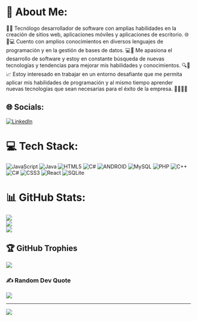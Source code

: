 # 💫 About Me:
👨‍💻 Tecnólogo desarrollador de software con amplias habilidades en la
creación de sitios web, aplicaciones móviles y aplicaciones de escritorio. 🌐📱💻
Cuento con amplios conocimientos en diversos lenguajes de
programación y en la gestión de bases de datos. 💻💾
Me apasiona el desarrollo de software y estoy en constante búsqueda de nuevas
tecnologías y tendencias para mejorar mis habilidades y conocimientos. 🔍🚀📈
Estoy interesado en trabajar en un entorno desafiante que me permita
aplicar mis habilidades de programación y al mismo tiempo aprender
nuevas tecnologías que sean necesarias para el éxito de la empresa. 💪👨‍🎓👀


## 🌐 Socials:
[![LinkedIn](https://img.shields.io/badge/LinkedIn-%230077B5.svg?logo=linkedin&logoColor=white)](https://linkedin.com/in/jose-luis-hernandez-claros/) 

# 💻 Tech Stack:
![JavaScript](https://img.shields.io/badge/javascript-%23323330.svg?style=for-the-badge&logo=javascript&logoColor=%23F7DF1E) ![Java](https://img.shields.io/badge/java-%23ED8B00.svg?style=for-the-badge&logo=java&logoColor=white) ![HTML5](https://img.shields.io/badge/html5-%23E34F26.svg?style=for-the-badge&logo=html5&logoColor=white) ![C#](https://img.shields.io/badge/c%23-%23239120.svg?style=for-the-badge&logo=c-sharp&logoColor=white) ![ANDROID](https://img.shields.io/badge/android-%2320232a.svg?style=for-the-badge&logo=android&logoColor=%a4c639) ![MySQL](https://img.shields.io/badge/mysql-%2300f.svg?style=for-the-badge&logo=mysql&logoColor=white) ![PHP](https://img.shields.io/badge/php-%23777BB4.svg?style=for-the-badge&logo=php&logoColor=white) ![C++](https://img.shields.io/badge/c++-%2300599C.svg?style=for-the-badge&logo=c%2B%2B&logoColor=white) ![C#](https://img.shields.io/badge/c%23-%23239120.svg?style=for-the-badge&logo=c-sharp&logoColor=white) ![CSS3](https://img.shields.io/badge/css3-%231572B6.svg?style=for-the-badge&logo=css3&logoColor=white) ![React](https://img.shields.io/badge/react-%2320232a.svg?style=for-the-badge&logo=react&logoColor=%2361DAFB) ![SQLite](https://img.shields.io/badge/sqlite-%2307405e.svg?style=for-the-badge&logo=sqlite&logoColor=white)
# 📊 GitHub Stats:
![](https://github-readme-stats.vercel.app/api?username=joseluishernandezclaros&theme=dark&hide_border=false&include_all_commits=true&count_private=false)<br/>
![](https://github-readme-streak-stats.herokuapp.com/?user=joseluishernandezclaros&theme=dark&hide_border=false)<br/>
![](https://github-readme-stats.vercel.app/api/top-langs/?username=joseluishernandezclaros&theme=dark&hide_border=false&include_all_commits=true&count_private=false&layout=compact)

## 🏆 GitHub Trophies
![](https://github-profile-trophy.vercel.app/?username=joseluishernandezclaros&theme=discord&no-frame=false&no-bg=false&margin-w=4)

### ✍️ Random Dev Quote
![](https://quotes-github-readme.vercel.app/api?type=horizontal&theme=radical)

---
[![](https://visitcount.itsvg.in/api?id=joseluishernandezclaros&icon=0&color=0)](https://visitcount.itsvg.in)

<!-- Proudly created with GPRM ( https://gprm.itsvg.in ) -->
